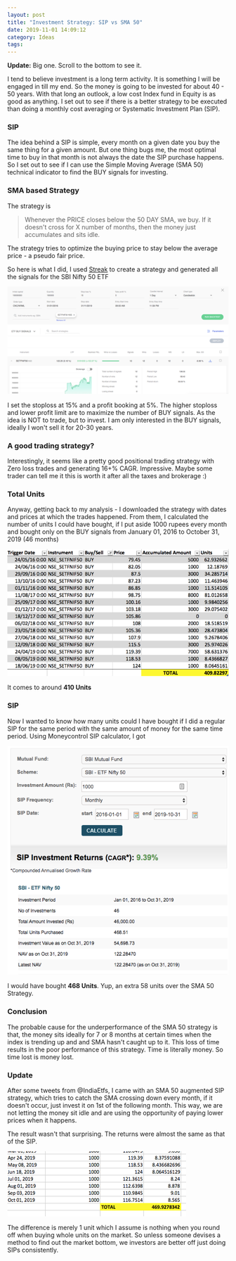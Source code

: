 ```yaml
---
layout: post
title: "Investment Strategy: SIP vs SMA 50"
date: 2019-11-01 14:09:12
category: Ideas
tags: 
---
```

**Update:** Big one. Scroll to the bottom to see it.

I tend to believe investment is a long term activity. It is something I will be engaged in till my end. So the money is going to be invested for about 40 - 50 years. With that long an outlook, a low cost Index fund in Equity is as good as anything. I set out to see if there is a better strategy to be executed than doing a monthly cost averaging or Systematic Investment Plan (SIP).

### SIP



The idea behind a SIP is simple, every month on a given date you buy the same thing for a given amount. But one thing bugs me, the most optimal time to buy in that month is not always the date the SIP purchase happens. So I set out to see if I can use the Simple Moving Average (SMA 50) technical indicator to find the BUY signals for investing.

### SMA based Strategy



The strategy is


> Whenever the PRICE closes below the 50 DAY SMA, we buy. If it doesn't cross for X number of months, then the money just accumulates and sits idle.



The strategy tries to optimize the buying price to stay below the average price - a pseudo fair price.

So here is what I did, I used [Streak](https://streak.tech) to create a strategy and generated all the signals for the SBI Nifty 50 ETF

![streak](/img/wp-content/uploads/2019/11/streak.png)

I set the stoploss at 15% and a profit booking at 5%. The higher stoploss and lower profit limit are to maximize the number of BUY signals. As the idea is NOT to trade, but to invest. I am only interested in the BUY signals, ideally I won't sell it for 20-30 years.

### A good trading strategy?



Interestingly, it seems like a pretty good positional trading strategy with Zero loss trades and generating 16+% CAGR. Impressive. Maybe some trader can tell me it this is worth it after all the taxes and brokerage :)

### Total Units



Anyway, getting back to my analysis - I downloaded the strategy with dates and prices at which the trades happened. From them, I calculated the number of units I could have bought, if I put aside 1000 rupees every month and bought only on the BUY signals from January 01, 2016 to October 31, 2019 (46 months)

![NSE_SETFNIF50](/img/wp-content/uploads/2019/11/nse_setfnif50.png)

It comes to around **410 Units**
### SIP



Now I wanted to know how many units could I have bought if I did a regular SIP for the same period with the same amount of money for the same time period. Using Moneycontrol SIP calculator, I got

![NIFTY_SIP.png](/img/wp-content/uploads/2019/11/nifty_sip.png)

I would have bought **468 Units**. Yup, an extra 58 units over the SMA 50 Strategy.

### Conclusion



The probable cause for the underperformance of the SMA 50 strategy is that, the money sits ideally for 7 or 8 months at certain times when the index is trending up and and SMA hasn't caught up to it. This loss of time results in the poor performance of this strategy. Time is literally money. So time lost is money lost.

### Update



After some tweets from @IndiaEtfs, I came with an SMA 50 augmented SIP strategy, which tries to catch the SMA crossing down every month, if it doesn't occur, just invest it on 1st of the following month. This way, we are not letting the money sit idle and are using the opportunity of paying lower prices when it happens.

The result wasn't that surprising. The returns were almost the same as that of the SIP.

![Augumented-SIP](/img/wp-content/uploads/2019/11/augumented-sip.png)

The difference is merely 1 unit which I assume is nothing when you round off when buying whole units on the market. So unless someone devises a method to find out the market bottom, we investors are better off just doing SIPs consistently.
